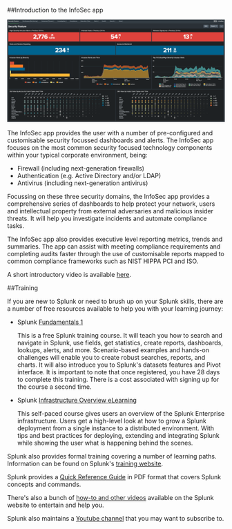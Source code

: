 ##Introduction to the InfoSec app

![Security Posture](./Images/SecurityPosture.png)

The InfoSec app provides the user with a number of pre-configured and customisable security focussed dashboards and alerts. The InfoSec app focuses on the most common security focused technology components within your typical corporate environment, being:


* Firewall (including next-generation firewalls)
* Authentication (e.g. Active Directory and/or LDAP)
* Antivirus (including next-generation antivirus)

Focussing on these three security domains, the InfoSec app provides a comprehensive series of dashboards to help protect your network, users and intellectual property from external adversaries and malicious insider threats. It will help you investigate incidents and automate compliance tasks.

The InfoSec app also provides executive level reporting metrics, trends and summaries. The app can assist with meeting compliance requirements and completing audits faster through the use of customisable reports mapped to common compliance frameworks such as NIST HIPPA PCI and ISO.

A short introductory video is available [here](https://youtu.be/8Qx56cl24dw).

##Training

If you are new to Splunk or need to brush up on your Splunk skills, there are a number of free resources available to help you with your learning journey:

* Splunk [Fundamentals 1](https://www.splunk.com/en_us/training/free-courses/splunk-fundamentals-1.html)

  This is a free Splunk training course. It will teach you how to search and navigate in Splunk, use fields, get statistics, create reports, dashboards, lookups, alerts, and more. Scenario-based examples and hands-on challenges will enable you to create robust searches, reports, and charts. It will also introduce you to Splunk's datasets features and Pivot interface. It is important to note that once registered, you have 28 days to complete this training. There is a cost associated with signing up for the course a second time.
  
* Splunk [Infrastructure Overview eLearning](https://www.splunk.com/en_us/training/free-courses/splunk-infastructure-overview.html)

  This self-paced course gives users an overview of the Splunk Enterprise infrastructure. Users get a high-level look at how to grow a Splunk deployment from a single instance to a distributed environment. With tips and best practices for deploying, extending and integrating Splunk while showing the user what is happening behind the scenes.
  
Splunk also provides formal training covering a number of learning paths. Information can be found on Splunk's [training website](https://www.splunk.com/en_us/training.html).

Splunk provides a [Quick Reference Guide](https://www.splunk.com/pdfs/solution-guides/splunk-quick-reference-guide.pdf) in PDF format that covers Splunk concepts and commands.

There's also a bunch of [how-to and other videos](https://www.splunk.com/en_us/resources/videos.html) available on the Splunk website to entertain and help you.

Splunk also maintains a [Youtube channel](https://www.youtube.com/user/splunkvideos) that you may want to subscribe to.